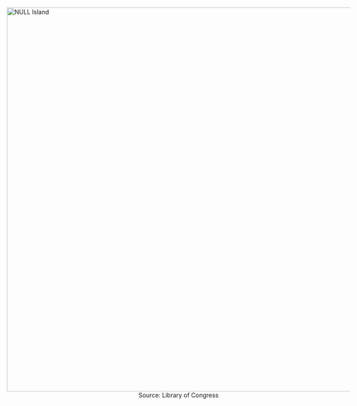 <figure style="margin:0;width:100%;height:calc(100vh - 120px);display:flex;align-items:center;justify-content:center;flex-direction:column">
  <img src="/assets/img/lg_null-island-2.webp" alt="NULL Island" style="width:calc(100vw - 4rem);max-width:800px;">
  <figcaption>Source: Library of Congress</figcaption>
</figure>
